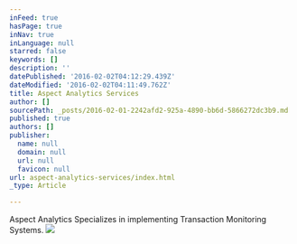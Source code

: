 ```yaml
---
inFeed: true
hasPage: true
inNav: true
inLanguage: null
starred: false
keywords: []
description: ''
datePublished: '2016-02-02T04:12:29.439Z'
dateModified: '2016-02-02T04:11:49.762Z'
title: Aspect Analytics Services
author: []
sourcePath: _posts/2016-02-01-2242afd2-925a-4890-bb6d-5866272dc3b9.md
published: true
authors: []
publisher:
  name: null
  domain: null
  url: null
  favicon: null
url: aspect-analytics-services/index.html
_type: Article

---
```

Aspect Analytics Specializes in implementing Transaction Monitoring Systems.
![](https://s3-us-west-2.amazonaws.com/the-grid-img/p/06a512dde4e7e74fdf2dd1777b1afb9a0af95d94.png)